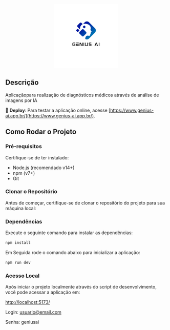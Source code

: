 <p align="center">
  <img src="src/assets/logo.png" alt="Logo do Produto" width="200">
</p>

## Descrição

Aplicaçãopara realização de diagnósticos médicos através de análise de imagens por IA

🔗 **Deploy**: Para testar a aplicação online, acesse [https://www.genius-ai.app.br/](https://www.genius-ai.app.br/).

## Como Rodar o Projeto

### Pré-requisitos

Certifique-se de ter instalado:

- Node.js (recomendado v14+)
- npm (v7+)
- Git

### Clonar o Repositório

Antes de começar, certifique-se de clonar o repositório do projeto para sua máquina local:

### Dependências

Execute o seguinte comando para instalar as dependências:

```bash
npm install
```

Em Seguida rode o comando abaixo para inicializar a aplicação:

```bash
npm run dev
```

### Acesso Local

Após iniciar o projeto localmente através do script de desenvolvimento, você pode acessar a aplicação em:

[http://localhost:5173/](http://localhost:5173/)


Login: usuario@email.com

Senha: geniusai
